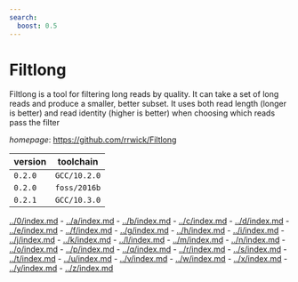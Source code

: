 ```yaml
---
search:
  boost: 0.5
---
```

# Filtlong

Filtlong is a tool for filtering long reads by quality. It can take a set  of long reads and produce a smaller, better subset. It uses both read length (longer is better)  and read identity (higher is better) when choosing which reads pass the filter

*homepage*: <https://github.com/rrwick/Filtlong>

version | toolchain
--------|----------
``0.2.0`` | ``GCC/10.2.0``
``0.2.0`` | ``foss/2016b``
``0.2.1`` | ``GCC/10.3.0``

[../0/index.md](0) - [../a/index.md](a) - [../b/index.md](b) - [../c/index.md](c) - [../d/index.md](d) - [../e/index.md](e) - [../f/index.md](f) - [../g/index.md](g) - [../h/index.md](h) - [../i/index.md](i) - [../j/index.md](j) - [../k/index.md](k) - [../l/index.md](l) - [../m/index.md](m) - [../n/index.md](n) - [../o/index.md](o) - [../p/index.md](p) - [../q/index.md](q) - [../r/index.md](r) - [../s/index.md](s) - [../t/index.md](t) - [../u/index.md](u) - [../v/index.md](v) - [../w/index.md](w) - [../x/index.md](x) - [../y/index.md](y) - [../z/index.md](z)

